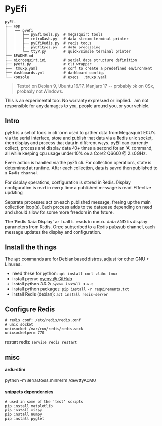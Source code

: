 # PyEfi

```
pyEfi
├── app
│   ├── pyefi
│   │   ├── pyEfiTools.py  # megasquirt tools
│   │   ├── retroDash.py   # data stream terminal printer
│   │   ├── pyEfiRedis.py  # redis tools
│   │   ├── pyEfiEyes.py   # data processing
│   │   └── ttyP.py        # quick/simple terminal printer
├── README.md
├── microsquirt.ini        # serial data structure definition
├── pyefi.py               # cli wrapper
├── .tmuxp.yaml            # conf to create a predefined environment
├── dashboards.yml         # dashboard configs
└── console                # execs  .tmuxp.yaml
```

> Tested on Debian 9, Ubuntu 16/17, Manjaro 17 -- probably ok on OSx, probably not Windows.

This is an experimental tool. No warranty expressed or implied. I am not responsible for any damages to you, people around you, or your vehicle.

## Intro
pyEfi is a set of tools in cli form used to gather data from Megasquirt ECU's via the serial interface, store and publish that data via a Redis unix socket, then display and process that data in different ways. pyEfi can currently collect, process and display data 40+ times a second for an 'A' command, all while keeping cpu usage under 10% on a Core2 Q6600 @ 2.40GHz.

Every action is handled via the pyEfi cli. For collection operations, state is determined at runtime. After each collection, data is saved then published to a Redis channel.

For display operations, configuration is stored in Redis. Display configuration is read in every time a published message is read. Effective updating

Separate processes act on each published message, freeing up the main collection loop(s). Each process adds to the database depending on need and should allow for some more freedom in the future.

The 'Redis Data Display' as I call it, reads in metric data AND its display parameters from Redis. Once subscribed to a Redis pub/sub channel, each message updates the display and configuration.

## Install the things
The `apt` commands are for Debian based distros, adjust for other GNU + Linuxes.
- need these for python: `apt install curl zlibc tmux`
- install pyenv: [pyenv @ GitHub](https://github.com/pyenv/pyenv#installation)
- install python 3.6.2: `pyenv install 3.6.2`
- install python packages: `pip install -r requirements.txt`
- install Redis (debian): `apt install redis-server`

## Configure Redis
```
# redis conf: /etc/redis/redis.conf
# unix socket
unixsocket /var/run/redis/redis.sock
unixsocketperm 770
```
restart redis: `service redis restart`


## misc
#### ardu-stim
python -m serial.tools.miniterm /dev/ttyACM0
#### snippets dependencies
```
# used in some of the 'test' scripts
pip install matplotlib
pip install vispy
pip install numpy
pip install pyglet
```
